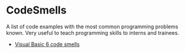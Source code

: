 # CodeSmells
A list of code examples with the most common programming problems known. Very useful to teach programming skills to interns and trainees.

 - [Visual Basic 6 code smells](VisualBasic6)